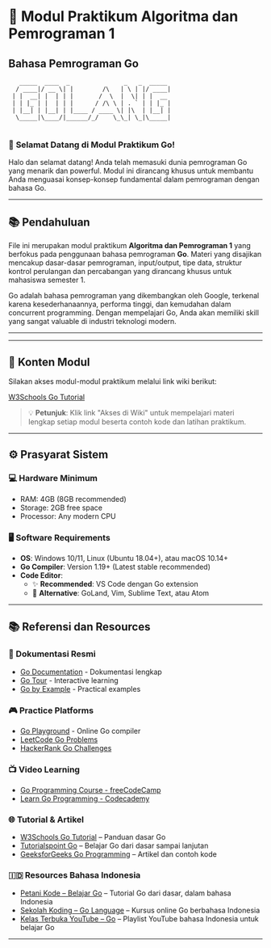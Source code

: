 # 🚀 Modul Praktikum Algoritma dan Pemrograman 1
## Bahasa Pemrograman Go

```
   _____  ____  _               _   _  _____ 
  / ____|/ __ \| |        /\   | \ | |/ ____|
 | |  __| |  | | |       /  \  |  \| | |  __ 
 | | |_ | |  | | |      / /\ \ | . ` | | |_ |
 | |__| | |__| | |____ / ____ \| |\  | |__| |
  \_____|\____/|______/_/    \_\_| \_|\_____|
                                             

```

### 🎯 **Selamat Datang di Modul Praktikum Go!**

Halo dan selamat datang! Anda telah memasuki dunia pemrograman Go yang menarik dan powerful. Modul ini dirancang khusus untuk membantu Anda menguasai konsep-konsep fundamental dalam pemrograman dengan bahasa Go.

---

## 📚 **Pendahuluan**

File ini merupakan modul praktikum **Algoritma dan Pemrograman 1** yang berfokus pada penggunaan bahasa pemrograman **Go**. Materi yang disajikan mencakup dasar-dasar pemrograman, input/output, tipe data, struktur kontrol perulangan dan percabangan yang dirancang khusus untuk mahasiswa semester 1.

Go adalah bahasa pemrograman yang dikembangkan oleh Google, terkenal karena kesederhanaannya, performa tinggi, dan kemudahan dalam concurrent programming. Dengan mempelajari Go, Anda akan memiliki skill yang sangat valuable di industri teknologi modern.

---

---

## 📖 **Konten Modul**

Silakan akses modul-modul praktikum melalui link wiki berikut:

[W3Schools Go Tutorial](https://www.w3schools.com/go/)

> 💡 **Petunjuk**: Klik link "Akses di Wiki" untuk mempelajari materi lengkap setiap modul beserta contoh kode dan latihan praktikum.

---

## ⚙️ **Prasyarat Sistem**

### **💻 Hardware Minimum**
- RAM: 4GB (8GB recommended)
- Storage: 2GB free space
- Processor: Any modern CPU

### **🖥️ Software Requirements**
- **OS**: Windows 10/11, Linux (Ubuntu 18.04+), atau macOS 10.14+
- **Go Compiler**: Version 1.19+ (Latest stable recommended)
- **Code Editor**: 
  - ✨ **Recommended**: VS Code dengan Go extension
  - 🔹 **Alternative**: GoLand, Vim, Sublime Text, atau Atom

---

## 📚 **Referensi dan Resources**

### **📖 Dokumentasi Resmi**
- [Go Documentation](https://golang.org/doc/) - Dokumentasi lengkap
- [Go Tour](https://tour.golang.org/) - Interactive learning
- [Go by Example](https://gobyexample.com/) - Practical examples

### **🎮 Practice Platforms**
- [Go Playground](https://play.golang.org/) - Online Go compiler
- [LeetCode Go Problems](https://leetcode.com/problemset/all/?page=1&topicSlugs=go)
- [HackerRank Go Challenges](https://www.hackerrank.com/domains/algorithms)

### **📺 Video Learning**
- [Go Programming Course - freeCodeCamp](https://www.youtube.com/watch?v=YS4e4q9oBaU)
- [Learn Go Programming - Codecademy](https://www.codecademy.com/learn/learn-go)

### **🌐 Tutorial & Artikel**
- [W3Schools Go Tutorial](https://www.w3schools.com/go/) – Panduan dasar Go
- [Tutorialspoint Go](https://www.tutorialspoint.com/go/index.htm) – Belajar Go dari dasar sampai lanjutan
- [GeeksforGeeks Go Programming](https://www.geeksforgeeks.org/go/) – Artikel dan contoh kode

### **🇮🇩 Resources Bahasa Indonesia**
- [Petani Kode – Belajar Go](https://www.petanikode.com/tutorial/go/) – Tutorial Go dari dasar, dalam bahasa Indonesia
- [Sekolah Koding – Go Language](https://sekolahkoding.com/kelas/go-language) – Kursus online Go berbahasa Indonesia  
- [Kelas Terbuka YouTube – Go](https://www.youtube.com/playlist?list=PLZS-MHyEIRo7cgStrKAMhgnOT66z2qKz1) – Playlist YouTube bahasa Indonesia untuk belajar Go

---

